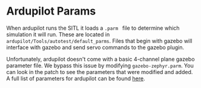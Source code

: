 # Ardupilot Params
When ardupilot runs the SITL it loads a `.parm ` file to determine which simulation it will run. These are located in `ardupilot/Tools/autotest/default_parms`. Files that begin with gazebo will interface with gazebo and send servo commands to the gazebo plugin.

Unfortunately, ardupilot doesn't come with a basic 4-channel plane gazebo parameter file. We bypass this issue by modifying `gazebo-zephyr.parm`. You can look in the patch to see the parameters that were modified and added. A full list of parameters for ardupilot can be found [here](http://ardupilot.org/copter/docs/parameters.html).

